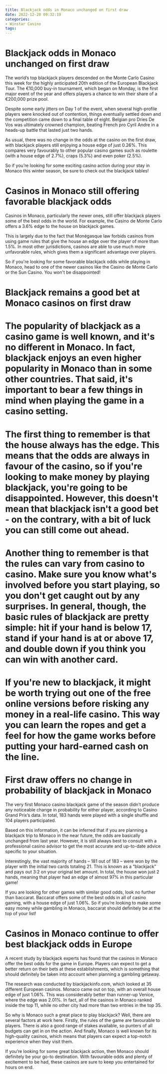 ```yaml
---
title: Blackjack odds in Monaco unchanged on first draw
date: 2022-12-20 09:32:19
categories:
- Winstar Casino
tags:
---
```



#  Blackjack odds in Monaco unchanged on first draw

The world’s top blackjack players descended on the Monte Carlo Casino this week for the highly anticipated 20th edition of the European Blackjack Tour. The €10,000 buy-in tournament, which began on Monday, is the first major event of the year and offers players a chance to win their share of a €200,000 prize pool.

Despite some early jitters on Day 1 of the event, when several high-profile players were knocked out of contention, things eventually settled down and the competition came down to a final table of eight. Belgian pro Dries De Vos was ultimately crowned champion, beating French pro Cyril Andre in a heads-up battle that lasted just two hands.

As usual, there was no change in the odds at the casino on the first draw, with blackjack players still enjoying a house edge of just 0.26%. This compares very favourably to other popular casino games such as roulette (with a house edge of 2.7%), craps (5.3%) and even poker (2.5%).

So if you’re looking for some exciting casino action during your stay in Monaco this winter season, be sure to check out the blackjack tables!

#  Casinos in Monaco still offering favorable blackjack odds

Casinos in Monaco, particularly the newer ones, still offer blackjack players some of the best odds in the world. For example, the Casino de Monte Carlo offers a 3.6% edge to the house on blackjack games.

This is largely due to the fact that Monégasque law forbids casinos from using game rules that give the house an edge over the player of more than 1.5%. In most other jurisdictions, casinos are able to use much more unfavorable rules, which gives them a significant advantage over players.

So if you're looking for some favorable blackjack odds while playing in Monaco, head to one of the newer casinos like the Casino de Monte Carlo or the Sun Casino. You won't be disappointed!

#  Blackjack remains a good bet at Monaco casinos on first draw

#

# The popularity of blackjack as a casino game is well known, and it's no different in Monaco. In fact, blackjack enjoys an even higher popularity in Monaco than in some other countries. That said, it's important to bear a few things in mind when playing the game in a casino setting.

#

# The first thing to remember is that the house always has the edge. This means that the odds are always in favour of the casino, so if you're looking to make money by playing blackjack, you're going to be disappointed. However, this doesn't mean that blackjack isn't a good bet - on the contrary, with a bit of luck you can still come out ahead.

#

# Another thing to remember is that the rules can vary from casino to casino. Make sure you know what's involved before you start playing, so you don't get caught out by any surprises. In general, though, the basic rules of blackjack are pretty simple: hit if your hand is below 17, stand if your hand is at or above 17, and double down if you think you can win with another card.

#

# If you're new to blackjack, it might be worth trying out one of the free online versions before risking any money in a real-life casino. This way you can learn the ropes and get a feel for how the game works before putting your hard-earned cash on the line.

#  First draw offers no change in probability of blackjack in Monaco 

The very first Monaco casino blackjack game of the season didn’t produce any noticeable change in probability for either player, according to Casino Grand Prix’s data. In total, 183 hands were played with a single shuffle and 104 players participated. 

Based on this information, it can be inferred that if you are planning a blackjack trip to Monaco in the near future, the odds are basically unchanged from last year. However, it is still always best to consult with a professional casino advisor to get the most accurate and up-to-date advice specific to your situation. 

Interestingly, the vast majority of hands – 181 out of 183 – were won by the player with the initial two cards totaling 21. This is known as a “blackjack” and pays out 3:2 on your original bet amount. In total, the house won just 2 hands, meaning that player had an edge of almost 97% in this particular game! 

If you are looking for other games with similar good odds, look no further than baccarat. Baccarat offers some of the best odds in all of casino gaming, with a house edge of just 1.06%. So if you’re looking to make some easy money while gambling in Monaco, baccarat should definitely be at the top of your list!

#  Casinos in Monaco continue to offer best blackjack odds in Europe

A recent study by blackjack experts has found that the casinos in Monaco offer the best odds for the game in Europe. Players can expect to get a better return on their bets at these establishments, which is something that should definitely be taken into account when planning a gambling getaway.

The research was conducted by blackjackinfo.com, which looked at 35 different European casinos. Monaco came out on top, with an overall house edge of just 1.06%. This was considerably better than runner-up Venice, where the edge was 2.01%. In fact, all of the casinos in Monaco ranked inside the top 11, while no other city had more than two entries in the top 35.

So why is Monaco such a great place to play blackjack? Well, there are several factors at work here. Firstly, the rules of the game are favourable to players. There is also a good range of stakes available, so punters of all budgets can get in on the action. And finally, Monaco is well known for its high-quality casinos, which means that players can expect a top-notch experience when they visit them.

If you’re looking for some great blackjack action, then Monaco should definitely be your go-to destination. With favourable odds and plenty of excitement to be had, these casinos are sure to keep you entertained for hours on end.
